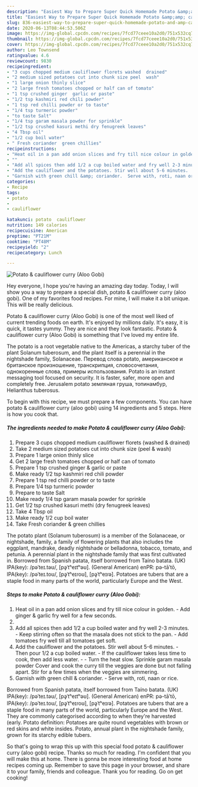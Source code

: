 ```yaml
---
description: "Easiest Way to Prepare Super Quick Homemade Potato &amp;amp; cauliflower curry (Aloo Gobi)"
title: "Easiest Way to Prepare Super Quick Homemade Potato &amp;amp; cauliflower curry (Aloo Gobi)"
slug: 836-easiest-way-to-prepare-super-quick-homemade-potato-and-amp-cauliflower-curry-aloo-gobi
date: 2020-06-13T08:44:53.506Z
image: https://img-global.cpcdn.com/recipes/7fcd77ceee10a2d0/751x532cq70/potato-cauliflower-curry-aloo-gobi-recipe-main-photo.jpg
thumbnail: https://img-global.cpcdn.com/recipes/7fcd77ceee10a2d0/751x532cq70/potato-cauliflower-curry-aloo-gobi-recipe-main-photo.jpg
cover: https://img-global.cpcdn.com/recipes/7fcd77ceee10a2d0/751x532cq70/potato-cauliflower-curry-aloo-gobi-recipe-main-photo.jpg
author: Leo Townsend
ratingvalue: 4.6
reviewcount: 9830
recipeingredient:
- "3 cups chopped medium cauliflower florets washed  drained"
- "2 medium sized potatoes cut into chunk size peel  wash"
- "1 large onion thinly slice"
- "2 large fresh tomatoes chopped or half can of tomato"
- "1 tsp crushed ginger  garlic or paste"
- "1/2 tsp kashmiri red chili powder"
- "1 tsp red chilli powder or to taste"
- "1/4 tsp turmeric powder"
- "to taste Salt"
- "1/4 tsp garam masala powder for sprinkle"
- "1/2 tsp crushed kasuri methi dry fenugreek leaves"
- "4 Tbsp oil"
- "1/2 cup boil water"
- " Fresh coriander  green chillies"
recipeinstructions:
- "Heat oil in a pan add onion slices and fry till nice colour in golden.  Add ginger &amp; garlic fry well for a few seconds."
- ""
- "Add all spices then add 1/2 a cup boiled water and fry well 2-3 minutes.  Keep stirring often so that the masala does not stick to the pan. Add tomatoes fry well till all tomatoes get soft."
- "Add the cauliflower and the potatoes. Stir well about 5-6 minutes.  Then pour 1/2 a cup boiled water.  If the cauliflower takes less time to cook, then add less water.  Turn the heat slow. Sprinkle garam masala powder Cover and cook the curry till the veggies are done but not falling apart. Stir for a few times when the veggies are simmering."
- "Garnish with green chill &amp; coriander.  Serve with, roti, naan or rice."
categories:
- Recipe
tags:
- potato
- 
- cauliflower

katakunci: potato  cauliflower 
nutrition: 149 calories
recipecuisine: American
preptime: "PT21M"
cooktime: "PT48M"
recipeyield: "2"
recipecategory: Lunch

---
```



![Potato &amp; cauliflower curry (Aloo Gobi)](https://img-global.cpcdn.com/recipes/7fcd77ceee10a2d0/751x532cq70/potato-cauliflower-curry-aloo-gobi-recipe-main-photo.jpg)

Hey everyone, I hope you're having an amazing day today. Today, I will show you a way to prepare a special dish, potato &amp; cauliflower curry (aloo gobi). One of my favorites food recipes. For mine, I will make it a bit unique. This will be really delicious.

Potato &amp; cauliflower curry (Aloo Gobi) is one of the most well liked of current trending foods on earth. It's enjoyed by millions daily. It's easy, it is quick, it tastes yummy. They are nice and they look fantastic. Potato &amp; cauliflower curry (Aloo Gobi) is something that I've loved my entire life.

The potato is a root vegetable native to the Americas, a starchy tuber of the plant Solanum tuberosum, and the plant itself is a perennial in the nightshade family, Solanaceae. Перевод слова potato, американское и британское произношение, транскрипция, словосочетания, однокоренные слова, примеры использования. Potato is an instant messaging tool focused on security. It is faster, safer, more open and completely free. Jerusalem potato земляная груша, топинамбур, Helianthus tuberosus.


To begin with this recipe, we must prepare a few components. You can have potato &amp; cauliflower curry (aloo gobi) using 14 ingredients and 5 steps. Here is how you cook that.

<!--inarticleads1-->

##### The ingredients needed to make Potato &amp; cauliflower curry (Aloo Gobi):

1. Prepare 3 cups chopped medium cauliflower florets (washed &amp; drained)
1. Take 2 medium sized potatoes cut into chunk size (peel &amp; wash)
1. Prepare 1 large onion thinly slice
1. Get 2 large fresh tomatoes chopped or half can of tomato
1. Prepare 1 tsp crushed ginger &amp; garlic or paste
1. Make ready 1/2 tsp kashmiri red chili powder
1. Prepare 1 tsp red chilli powder or to taste
1. Prepare 1/4 tsp turmeric powder
1. Prepare to taste Salt
1. Make ready 1/4 tsp garam masala powder for sprinkle
1. Get 1/2 tsp crushed kasuri methi (dry fenugreek leaves)
1. Take 4 Tbsp oil
1. Make ready 1/2 cup boil water
1. Take  Fresh coriander &amp; green chillies


The potato plant (Solanum tuberosum) is a member of the Solanaceae, or nightshade, family, a family of flowering plants that also includes the eggplant, mandrake, deadly nightshade or belladonna, tobacco, tomato, and petunia. A perennial plant in the nightshade family that was first cultivated in. Borrowed from Spanish patata, itself borrowed from Taíno batata. (UK) IPA(key): /pəˈteɪ.təʊ/, [pə̥ˈtʰeɪtʰəʊ]. (General American) enPR: pə-tāʹtō, IPA(key): /pəˈteɪ.toʊ/, [pə̥ˈtʰeɪɾoʊ], [pə̥ˈtʰeɪɾə]. Potatoes are tubers that are a staple food in many parts of the world, particularly Europe and the West. 

<!--inarticleads2-->

##### Steps to make Potato &amp; cauliflower curry (Aloo Gobi):

1. Heat oil in a pan add onion slices and fry till nice colour in golden.  - Add ginger &amp; garlic fry well for a few seconds.
1. 
1. Add all spices then add 1/2 a cup boiled water and fry well 2-3 minutes.  - Keep stirring often so that the masala does not stick to the pan. - Add tomatoes fry well till all tomatoes get soft.
1. Add the cauliflower and the potatoes. Stir well about 5-6 minutes.  - Then pour 1/2 a cup boiled water.  - If the cauliflower takes less time to cook, then add less water. -  - Turn the heat slow. Sprinkle garam masala powder Cover and cook the curry till the veggies are done but not falling apart. Stir for a few times when the veggies are simmering.
1. Garnish with green chill &amp; coriander.  - Serve with, roti, naan or rice.


Borrowed from Spanish patata, itself borrowed from Taíno batata. (UK) IPA(key): /pəˈteɪ.təʊ/, [pə̥ˈtʰeɪtʰəʊ]. (General American) enPR: pə-tāʹtō, IPA(key): /pəˈteɪ.toʊ/, [pə̥ˈtʰeɪɾoʊ], [pə̥ˈtʰeɪɾə]. Potatoes are tubers that are a staple food in many parts of the world, particularly Europe and the West. They are commonly categorised according to when they&#39;re harvested (early. Potato definition: Potatoes are quite round vegetables with brown or red skins and white insides. Potato, annual plant in the nightshade family, grown for its starchy edible tubers. 

So that's going to wrap this up with this special food potato &amp; cauliflower curry (aloo gobi) recipe. Thanks so much for reading. I'm confident that you will make this at home. There is gonna be more interesting food at home recipes coming up. Remember to save this page in your browser, and share it to your family, friends and colleague. Thank you for reading. Go on get cooking!
